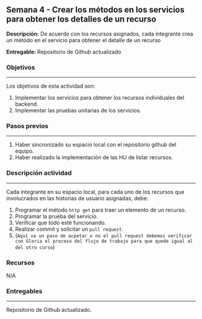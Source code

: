 ## Semana 4 - Crear los métodos en los servicios para obtener los detalles de un recurso

**Descripción:** De acuerdo con los recursos asignados, cada integrante crea un método en el servicio para obtener el detalle de un recurso

**Entregable:** Repositorio de Github actualizado

### Objetivos
----
Los objetivos de esta actividad son:

1. Implementar los servicios para obtener los recursos individuales del backend.
2. Implementar las pruebas unitarias de los servicios.
   
### Pasos previos
----

1. Haber sincronizado su espacio local con el repositorio github del equipo.
2. Haber realizado la implementación de las HU de listar recursos. 

### Descripción actividad
----


Cada integrante en su espacio local, para cada uno de los recursos que involucrados en las historias de usuario asignadas, debe:

1. Programar el método `http get` para traer un elemento de un recurso.
2. Programar la prueba del servicio.
3. Verificar que todo esté funcionando.
4. Realizar commit y solicitar un `pull request`.  
5. (`Aquí va un paso de acpetar o no el pull request debemos verificar con Gloria el proceso del flujo de trabajo para que quede igual al del otro curso`)

### Recursos

N/A

### Entregables
---
Repositorio de Github actualizado.